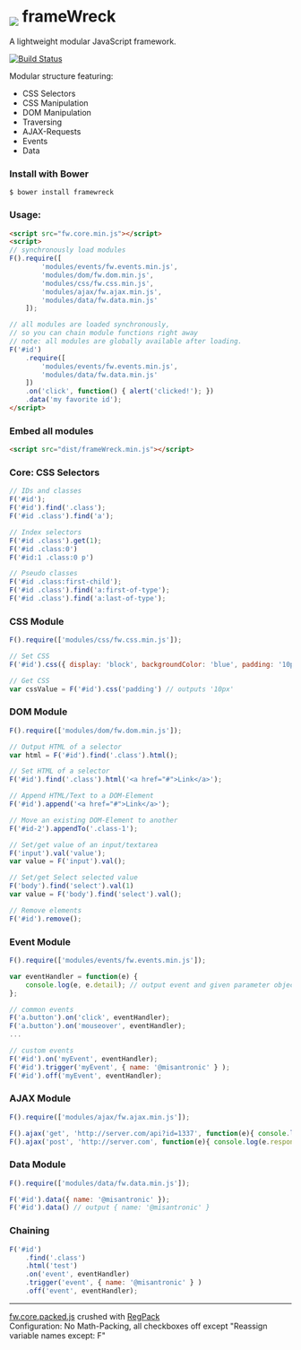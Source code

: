 <h1><img src="https://raw.githubusercontent.com/google/material-design-icons/master/action/2x_web/ic_dashboard_black_24dp.png" valign="bottom"> frameWreck</h1>

A lightweight modular JavaScript framework.

[![Build Status](https://travis-ci.org/misantronic/frameWreck.svg?branch=master)](https://travis-ci.org/misantronic/frameWreck)

Modular structure featuring:
 - CSS Selectors
 - CSS Manipulation
 - DOM Manipulation
 - Traversing
 - AJAX-Requests
 - Events
 - Data

### Install with Bower
```shell
$ bower install framewreck
```

### Usage:
```html
<script src="fw.core.min.js"></script>
<script>
// synchronously load modules 
F().require([
		'modules/events/fw.events.min.js',
		'modules/dom/fw.dom.min.js',
		'modules/css/fw.css.min.js',
		'modules/ajax/fw.ajax.min.js',
		'modules/data/fw.data.min.js'
	]);	

// all modules are loaded synchronously, 
// so you can chain module functions right away
// note: all modules are globally available after loading.
F('#id')
	.require([
		'modules/events/fw.events.min.js',
		'modules/data/fw.data.min.js'
	])
	.on('click', function() { alert('clicked!'); })
	.data('my favorite id');
</script>
```

### Embed all modules
```html
<script src="dist/frameWreck.min.js"></script>
```


### Core: CSS Selectors
```javascript
// IDs and classes
F('#id');
F('#id').find('.class');
F('#id .class').find('a');

// Index selectors
F('#id .class').get(1);
F('#id .class:0')
F('#id:1 .class:0 p')

// Pseudo classes
F('#id .class:first-child');
F('#id .class').find('a:first-of-type');
F('#id .class').find('a:last-of-type');
```

### CSS Module
```javascript
F().require(['modules/css/fw.css.min.js']);

// Set CSS
F('#id').css({ display: 'block', backgroundColor: 'blue', padding: '10px' });

// Get CSS
var cssValue = F('#id').css('padding') // outputs '10px'
```

### DOM Module
```javascript
F().require(['modules/dom/fw.dom.min.js']);

// Output HTML of a selector
var html = F('#id').find('.class').html();

// Set HTML of a selector
F('#id').find('.class').html('<a href="#">Link</a>');

// Append HTML/Text to a DOM-Element
F('#id').append('<a href="#">Link</a>');

// Move an existing DOM-Element to another
F('#id-2').appendTo('.class-1');

// Set/get value of an input/textarea
F('input').val('value');
var value = F('input').val();

// Set/get Select selected value
F('body').find('select').val(1)
var value = F('body').find('select').val();

// Remove elements
F('#id').remove();
```

### Event Module
```javascript
F().require(['modules/events/fw.events.min.js']);

var eventHandler = function(e) {
	console.log(e, e.detail); // output event and given parameter object
};

// common events
F('a.button').on('click', eventHandler);
F('a.button').on('mouseover', eventHandler);
...

// custom events
F('#id').on('myEvent', eventHandler);
F('#id').trigger('myEvent', { name: '@misantronic' } );
F('#id').off('myEvent', eventHandler);
```

### AJAX Module
```javascript
F().require(['modules/ajax/fw.ajax.min.js']);

F().ajax('get', 'http://server.com/api?id=1337', function(e){ console.log(e.responseText) });
F().ajax('post', 'http://server.com', function(e){ console.log(e.responseText) }, { name: '@misantronic' });
```

### Data Module
```javascript
F().require(['modules/data/fw.data.min.js']);

F('#id').data({ name: '@misantronic' });
F('#id').data() // output { name: '@misantronic' }
```

### Chaining
```javascript
F('#id')
	.find('.class')
	.html('test')
	.on('event', eventHandler)
	.trigger('event', { name: '@misantronic' } )
	.off('event', eventHandler);
```

---


[fw.core.packed.js] crushed with [RegPack]<br>
Configuration: No Math-Packing, all checkboxes off except "Reassign variable names except: F" 

[fw.core.packed.js]:https://github.com/misantronic/min/blob/master/framewreck/fw.core.packed.js
[RegPack]:http://siorki.github.io/regPack.html
